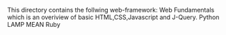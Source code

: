 This directory contains the follwing web-framework:
Web Fundamentals which is an overiview of basic HTML,CSS,Javascript and J-Query.
Python
LAMP
MEAN
Ruby
